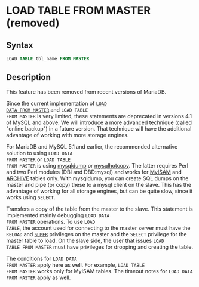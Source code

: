 # LOAD TABLE FROM MASTER (removed)

## Syntax

```sql
LOAD TABLE tbl_name FROM MASTER
```

## Description

This feature has been removed from recent versions of MariaDB.

Since the current implementation of <code class="highlight fixed" style="white-space:pre-wrap">[LOAD DATA FROM MASTER](/replication/standard-replication/obsolete-replication-information/load-data-from-master-removed)</code>
and <code class="highlight fixed" style="white-space:pre-wrap">LOAD TABLE FROM MASTER</code> is very limited, these statements
are deprecated in versions 4.1 of MySQL and above. We will introduce a more
advanced technique (called "online backup") in a future version. That technique
will have the additional advantage of working with more storage engines.

For MariaDB and MySQL 5.1 and earlier, the recommended alternative solution to
using <code class="highlight fixed" style="white-space:pre-wrap">LOAD DATA FROM MASTER</code> or
 <code class="highlight fixed" style="white-space:pre-wrap">LOAD TABLE FROM MASTER</code> is using [mysqldump](/clients-utilities/backup-restore-and-import-clients/mysqldump) or [mysqlhotcopy](/clients-utilities/backup-restore-and-import-clients/mysqlhotcopy).
The latter requires Perl and two Perl modules (DBI and DBD:mysql) and works for
[MyISAM](/kb/en/myisam/) and [ARCHIVE](/columns-storage-engines-and-plugins/storage-engines/archive) tables only. With mysqldump, you can create SQL dumps on the
master and pipe (or copy) these to a mysql client on the slave. This has the
advantage of working for all storage engines, but can be quite slow, since it
works using <code class="highlight fixed" style="white-space:pre-wrap">SELECT</code>.

Transfers a copy of the table from the master to the slave. This statement is
implemented mainly debugging <code class="highlight fixed" style="white-space:pre-wrap">LOAD DATA FROM MASTER</code>
operations. To use <code class="highlight fixed" style="white-space:pre-wrap">LOAD TABLE</code>, the account used for
connecting to the master server must have the <code class="highlight fixed" style="white-space:pre-wrap">RELOAD</code> and
 <code class="highlight fixed" style="white-space:pre-wrap">[SUPER](/kb/en/grant/#global-privileges)</code> privileges on the master and the
 <code class="highlight fixed" style="white-space:pre-wrap">SELECT</code> privilege for the master table to load. On the slave
side, the user that issues <code class="highlight fixed" style="white-space:pre-wrap">LOAD TABLE FROM MASTER</code> must have
privileges for dropping and creating the table.

The conditions for <code class="highlight fixed" style="white-space:pre-wrap">LOAD DATA FROM MASTER</code> apply here as well.
For example, <code class="highlight fixed" style="white-space:pre-wrap">LOAD TABLE FROM MASTER</code> works only for MyISAM
tables. The timeout notes for <code class="highlight fixed" style="white-space:pre-wrap">LOAD DATA FROM MASTER</code> apply as
well.